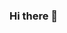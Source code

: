 ### Hi there 👋

<!--
**kdtabuso-tip/kdtabuso-tip** is a ✨ _special_ ✨ repository because its `README.md` (this file) appears on your GitHub profile.

My name is Klaire Danes F. Tabuso
I am a 3rd year student
My interests is travelling, singing, and computers
My email address is qkdftabuso@tip.edu.ph
I am currently using an Acer Laptop with an i5 processor
-->
